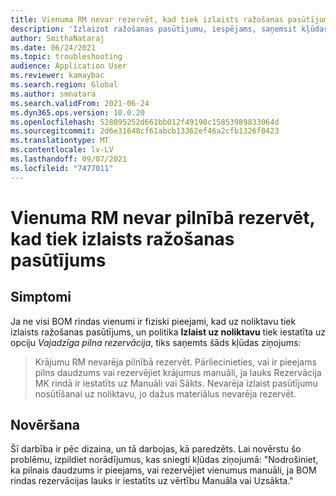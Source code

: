 ```yaml
---
title: Vienuma RM nevar rezervēt, kad tiek izlaists ražošanas pasūtījums
description: 'Izlaizot ražošanas pasūtījumu, iespējams, saņemsit kļūdas ziņojumu: "Vienuma RM nav iespējams pilnībā rezervēt." Nodrošiniet, ka pilns daudzums ir pieejams, vai rezervējiet vienumus manuāli.'
author: SmithaNataraj
ms.date: 06/24/2021
ms.topic: troubleshooting
audience: Application User
ms.reviewer: kamaybac
ms.search.region: Global
ms.author: smnatara
ms.search.validFrom: 2021-06-24
ms.dyn365.ops.version: 10.0.20
ms.openlocfilehash: 528895252d661bb012f49190c15853989833064d
ms.sourcegitcommit: 2d6e31648cf61abcb13362ef46a2cfb1326f0423
ms.translationtype: MT
ms.contentlocale: lv-LV
ms.lasthandoff: 09/07/2021
ms.locfileid: "7477011"
---
```

# <a name="item-rm-cant-be-fully-reserved-when-a-production-order-is-released"></a>Vienuma RM nevar pilnībā rezervēt, kad tiek izlaists ražošanas pasūtījums

## <a name="symptoms"></a>Simptomi

Ja ne visi BOM rindas vienumi ir fiziski pieejami, kad uz noliktavu tiek izlaists ražošanas pasūtījums, un politika **Izlaist uz noliktavu** tiek iestatīta uz opciju *Vajadzīga pilna rezervācija*, tiks saņemts šāds kļūdas ziņojums:

> Krājumu RM nevarēja pilnībā rezervēt. Pārliecinieties, vai ir pieejams pilns daudzums vai rezervējiet krājumus manuāli, ja lauks Rezervācija MK rindā ir iestatīts uz Manuāli vai Sākts. Nevarēja izlaist pasūtījumu nosūtīšanai uz noliktavu, jo dažus materiālus nevarēja rezervēt.

## <a name="resolution"></a>Novēršana

Šī darbība ir pēc dizaina, un tā darbojas, kā paredzēts. Lai novērstu šo problēmu, izpildiet norādījumus, kas sniegti kļūdas ziņojumā: "Nodrošiniet, ka pilnais daudzums ir pieejams, vai rezervējiet vienumus manuāli, ja BOM rindas rezervācijas lauks ir iestatīts uz vērtību Manuāla vai Uzsākta."
